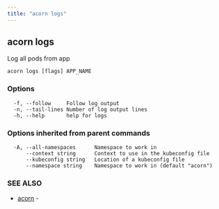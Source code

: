 ```yaml
---
title: "acorn logs"
---
```

## acorn logs

Log all pods from app

```
acorn logs [flags] APP_NAME
```

### Options

```
  -f, --follow     Follow log output
  -n, --tail-lines Number of log output lines
  -h, --help       help for logs
```

### Options inherited from parent commands

```
  -A, --all-namespaces      Namespace to work in
      --context string      Context to use in the kubeconfig file
      --kubeconfig string   Location of a kubeconfig file
      --namespace string    Namespace to work in (default "acorn")
```

### SEE ALSO

* [acorn](acorn.md)	 - 

